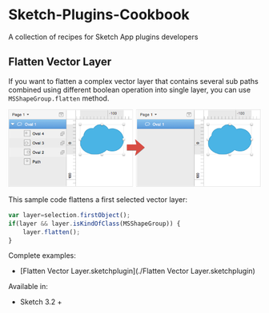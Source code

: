 Sketch-Plugins-Cookbook
=======================

A collection of recipes for Sketch App plugins developers

## Flatten Vector Layer

If you want to flatten a complex vector layer that contains several sub paths combined using different boolean operation into single layer, you can use `MSShapeGroup.flatten` method.

![Flatten Vector Shape](./docs/flatten_vector_shape.png)

This sample code flattens a first selected vector layer:
```JavaScript
var layer=selection.firstObject();
if(layer && layer.isKindOfClass(MSShapeGroup)) {
    layer.flatten();
}
```

Complete examples:
- [Flatten Vector Layer.sketchplugin](./Flatten Vector Layer.sketchplugin)

Available in:
- Sketch 3.2 +

